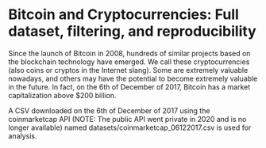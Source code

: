 # Bitcoin and Cryptocurrencies: Full dataset, filtering, and reproducibility
Since the launch of Bitcoin in 2008, hundreds of similar projects based on the blockchain technology have emerged. We call these cryptocurrencies (also coins or cryptos in the Internet slang). Some are extremely valuable nowadays, and others may have the potential to become extremely valuable in the future. In fact, on the 6th of December of 2017, Bitcoin has a market capitalization above $200 billion.

A CSV downloaded on the 6th of December of 2017 using the coinmarketcap API (NOTE: The public API went private in 2020 and is no longer available) named datasets/coinmarketcap_06122017.csv is used for analysis.

